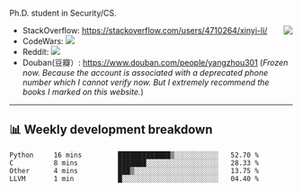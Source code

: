Ph.D. student in Security/CS.

<img align="right" src="https://github-readme-stats.vercel.app/api?username=li-xin-yi&count_private=true&show_icons=true&hide_title=true&theme=tokyonight" />

- StackOverflow: https://stackoverflow.com/users/4710264/xinyi-li/
- CodeWars: [![](https://www.codewars.com/users/xy-li/badges/micro)](https://www.codewars.com/users/xy-li/)
- Reddit: [![](https://img.shields.io/reddit/user-karma/combined/xy-li?style=social)](https://www.reddit.com/user/xy-li/)
- Douban(豆瓣）: https://www.douban.com/people/yangzhou301  (*Frozen now. Because the account is associated with a deprecated phone number which I cannot verify now. But I extremely recommend the books I marked on this website.*)

---

## 📊 Weekly development breakdown

<!--START_SECTION:waka-->
```text
Python     16 mins         █████████████▒░░░░░░░░░░░   52.70 % 
C          8 mins          ███████░░░░░░░░░░░░░░░░░░   28.33 % 
Other      4 mins          ███▒░░░░░░░░░░░░░░░░░░░░░   13.75 % 
LLVM       1 min           █░░░░░░░░░░░░░░░░░░░░░░░░   04.40 % 
```
<!--END_SECTION:waka-->
